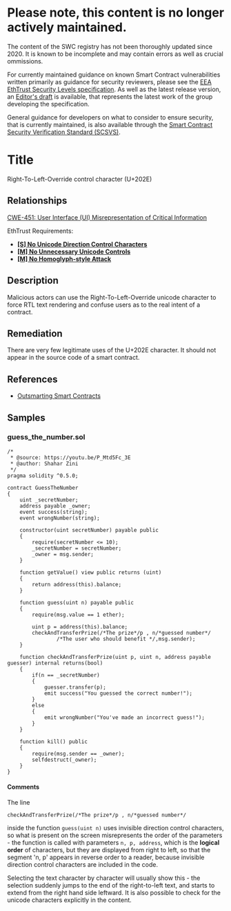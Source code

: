 # Please note, this content is no longer actively maintained.

The content of the SWC registry has not been thoroughly updated since 2020. It is known to be incomplete and may contain errors as well as crucial ommissions.

For currently maintained guidance on known Smart Contract vulnerabilities written primarily as guidance for security reviewers, please see the
[EEA EthTrust Security Levels specification](https://entethalliance.org/specs/ethtrust-sl). As well as the latest release version, an
[Editor's draft]() is available, that represents the latest work of the group developing the specification.

General guidance for developers on what to consider to ensure security, that is currently maintained, is also available through the 
[Smart Contract Security Verification Standard (SCSVS)](https://github.com/ComposableSecurity/SCSVS).

# Title

Right-To-Left-Override control character (U+202E)

## Relationships

[CWE-451: User Interface (UI) Misrepresentation of Critical Information](http://cwe.mitre.org/data/definitions/451.html)

EthTrust Requirements:
- [**[S] No Unicode Direction Control Characters**](https://entethalliance.org/specs/ethtrust-sl/#req-1-unicode-bdo)
- [**[M] No Unnecessary Unicode Controls**](https://entethalliance.org/specs/ethtrust-sl/#req-2-unicode-bdo)
- [**[M] No Homoglyph-style Attack**](https://entethalliance.org/specs/ethtrust-sl/#req-2-no-homoglyph-attack)

## Description

Malicious actors can use the Right-To-Left-Override unicode character to force RTL text rendering and confuse users as to the real intent of a contract.

## Remediation

There are very few legitimate uses of the U+202E character. It should not appear in the source code of a smart contract.

## References

- [Outsmarting Smart Contracts](https://youtu.be/P_Mtd5Fc_3E?t=1813)

## Samples

### guess_the_number.sol

```solidity
/*
 * @source: https://youtu.be/P_Mtd5Fc_3E
 * @author: Shahar Zini
 */
pragma solidity ^0.5.0;

contract GuessTheNumber
{
    uint _secretNumber;
    address payable _owner;
    event success(string);
    event wrongNumber(string);

    constructor(uint secretNumber) payable public
    {
        require(secretNumber <= 10);
        _secretNumber = secretNumber;
        _owner = msg.sender;
    }

    function getValue() view public returns (uint)
    {
        return address(this).balance;
    }

    function guess(uint n) payable public
    {
        require(msg.value == 1 ether);

        uint p = address(this).balance;
        checkAndTransferPrize(/*The prize‮/*rebmun desseug*/n , p/*‭
		        /*The user who should benefit */,msg.sender);
    }

    function checkAndTransferPrize(uint p, uint n, address payable guesser) internal returns(bool)
    {
        if(n == _secretNumber)
        {
            guesser.transfer(p);
            emit success("You guessed the correct number!");
        }
        else
        {
            emit wrongNumber("You've made an incorrect guess!");
        }
    }

    function kill() public
    {
        require(msg.sender == _owner);
        selfdestruct(_owner);
    }
}
```

#### Comments

The line

```
checkAndTransferPrize(/*The prize‮/*rebmun desseug*/n , p/*
```

inside the function `guess(uint n)` uses invisible direction control characters, so what is present on the screen misrepresents the order
of the parameters - the function is called with parameters `n, p, address`, which is the **logical order** of characters,
but they are displayed from right to left, so that the segment 'n, p' appears in reverse order to a reader, 
because invisible direction control characters are included in the code.

Selecting the text character by character will usually show this - the selection suddenly jumps to the end of the right-to-left text,
and starts to extend from the right hand side leftward. It is also possible to check for the unicode characters explicitly in the content.
